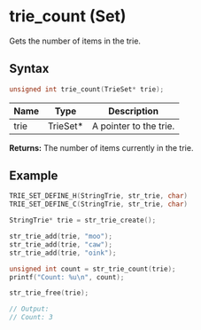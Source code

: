 # trie_count (Set)

Gets the number of items in the trie.

## Syntax

```c
unsigned int trie_count(TrieSet* trie);
```

| Name | Type | Description |
| --- | --- | --- |
| trie | TrieSet* | A pointer to the trie. |

**Returns:** The number of items currently in the trie.

## Example

```c
TRIE_SET_DEFINE_H(StringTrie, str_trie, char)
TRIE_SET_DEFINE_C(StringTrie, str_trie, char)

StringTrie* trie = str_trie_create();

str_trie_add(trie, "moo");
str_trie_add(trie, "caw");
str_trie_add(trie, "oink");

unsigned int count = str_trie_count(trie);
printf("Count: %u\n", count);

str_trie_free(trie);

// Output:
// Count: 3
```